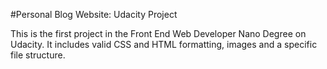 #Personal Blog Website: Udacity Project

This is the first project in the Front End Web Developer Nano Degree on Udacity. It includes valid CSS and HTML formatting, images and a specific file structure. 
